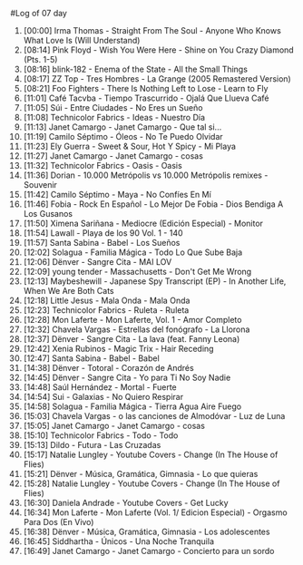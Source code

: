#Log of 07 day

1. [00:00] Irma Thomas - Straight From The Soul - Anyone Who Knows What Love Is (Will Understand)
1. [08:14] Pink Floyd - Wish You Were Here - Shine on You Crazy Diamond (Pts. 1-5)
1. [08:16] blink-182 - Enema of the State - All the Small Things
1. [08:17] ZZ Top - Tres Hombres - La Grange (2005 Remastered Version)
1. [08:21] Foo Fighters - There Is Nothing Left to Lose - Learn to Fly
1. [11:01] Café Tacvba - Tiempo Trascurrido - Ojalá Que Llueva Café
1. [11:05] Súi - Entre Ciudades - No Eres un Sueño
1. [11:08] Technicolor Fabrics - Ideas - Nuestro Día
1. [11:13] Janet Camargo - Janet Camargo - Que tal si...
1. [11:19] Camilo Séptimo - Óleos - No Te Puedo Olvidar
1. [11:23] Ely Guerra - Sweet & Sour, Hot Y Spicy - Mi Playa
1. [11:27] Janet Camargo - Janet Camargo - cosas
1. [11:32] Technicolor Fabrics - Oasis - Oasis
1. [11:36] Dorian - 10.000 Metrópolis vs 10.000 Metrópolis remixes - Souvenir
1. [11:42] Camilo Séptimo - Maya - No Confíes En Mí
1. [11:46] Fobia - Rock En Español - Lo Mejor De Fobia - Dios Bendiga A Los Gusanos
1. [11:50] Ximena Sariñana - Mediocre (Edición Especial) - Monitor
1. [11:54] Lawall - Playa de los 90 Vol. 1 - 140
1. [11:57] Santa Sabina - Babel - Los Sueños
1. [12:02] Solagua - Familia Mágica - Todo Lo Que Sube Baja
1. [12:06] Dënver - Sangre Cita - MAI LOV
1. [12:09] young tender - Massachusetts - Don't Get Me Wrong
1. [12:13] Maybeshewill - Japanese Spy Transcript (EP) - In Another Life, When We Are Both Cats
1. [12:18] Little Jesus - Mala Onda - Mala Onda
1. [12:23] Technicolor Fabrics - Ruleta - Ruleta
1. [12:28] Mon Laferte - Mon Laferte, Vol. 1 - Amor Completo
1. [12:32] Chavela Vargas - Estrellas del fonógrafo - La Llorona
1. [12:37] Dënver - Sangre Cita - La lava (feat. Fanny Leona)
1. [12:42] Xenia Rubinos - Magic Trix - Hair Receding
1. [12:47] Santa Sabina - Babel - Babel
1. [14:38] Dënver - Totoral - Corazón de Andrés
1. [14:45] Dënver - Sangre Cita - Yo para Ti No Soy Nadie
1. [14:48] Saúl Hernández - Mortal - Fuerte
1. [14:54] Sui - Galaxias - No Quiero Respirar
1. [14:58] Solagua - Familia Mágica - Tierra Agua Aire Fuego
1. [15:03] Chavela Vargas - o las canciones de Almodóvar - Luz de Luna
1. [15:05] Janet Camargo - Janet Camargo - cosas
1. [15:10] Technicolor Fabrics - Todo - Todo
1. [15:13] Dildo - Futura - Las Cruzadas
1. [15:17] Natalie Lungley - Youtube Covers - Change (In The House of Flies)
1. [15:21] Dënver - Música, Gramática, Gimnasia - Lo que quieras
1. [15:28] Natalie Lungley - Youtube Covers - Change (In The House of Flies)
1. [16:30] Daniela Andrade - Youtube Covers - Get Lucky
1. [16:34] Mon Laferte - Mon Laferte (Vol. 1/ Edicion Especial) - Orgasmo Para Dos (En Vivo)
1. [16:38] Dënver - Música, Gramática, Gimnasia - Los adolescentes
1. [16:45] Siddhartha - Únicos - Una Noche Tranquila
1. [16:49] Janet Camargo - Janet Camargo - Concierto para un sordo
